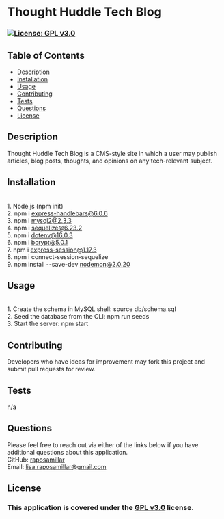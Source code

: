 # Thought Huddle Tech Blog

  ### [![License: GPL v3.0](https://img.shields.io/badge/License-GPLv3-blue.svg)](https://www.gnu.org/licenses/gpl-3.0) 

  ## Table of Contents
  - [Description](#description)
  - [Installation](#installation)
  - [Usage](#usage)
  - [Contributing](#contributing)
  - [Tests](#tests)
  - [Questions](#questions)
  - [License](#license)

  ## Description 
  Thought Huddle Tech Blog is a CMS-style site in which a user may publish articles, blog posts, thoughts, and opinions on any tech-relevant subject.
  
  ## Installation 
  <br>1. Node.js (npm init)<br>2. npm i express-handlebars@6.0.6<br>3. npm i mysql2@2.3.3<br>4. npm i sequelize@6.23.2<br>5. npm i dotenv@16.0.3<br>6. npm i bcrypt@5.0.1<br>7. npm i express-session@1.17.3<br>8. npm i connect-session-sequelize<br>9. npm install --save-dev nodemon@2.0.20
  
  ## Usage
  <br>1. Create the schema in MySQL shell: source db/schema.sql<br>2. Seed the database from the CLI: npm run seeds<br>3. Start the server: npm start

  ## Contributing 
  Developers who have ideas for improvement may fork this project and submit pull requests for review.

  ## Tests
  n/a

  ## Questions 
  Please feel free to reach out via either of the links below if you have additional questions about this application.</br>
  GitHub: <a href="https://github.com/raposamillar/">raposamillar</a></br>
  Email: lisa.raposamillar@gmail.com

  ## License
  ### This application is covered under the [GPL v3.0](https://choosealicense.com/licenses/gpl-3.0/) license.
  